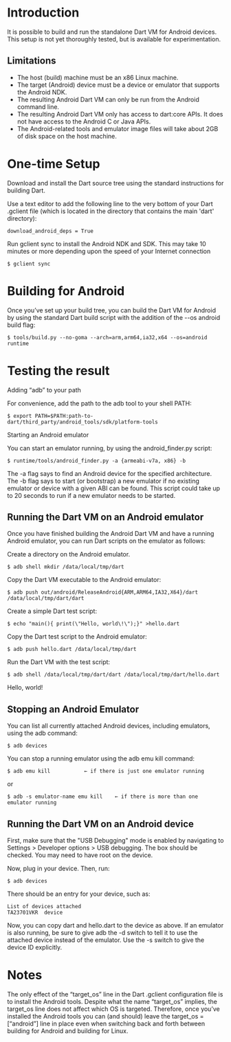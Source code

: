 # Introduction

It is possible to build and run the standalone Dart VM for Android devices. This setup is not yet thoroughly tested, but is available for experimentation.

## Limitations

* The host (build) machine must be an x86 Linux machine.
* The target (Android) device must be a device or emulator that supports the Android NDK.
* The resulting Android Dart VM can only be run from the Android command line.
* The resulting Android Dart VM only has access to dart:core APIs. It does not have access to the Android C or Java APIs.
* The Android-related tools and emulator image files will take about 2GB of disk space on the host machine.

# One-time Setup

Download and install the Dart source tree using the standard instructions for building Dart.

Use a text editor to add the following line to the very bottom of your Dart .gclient file (which is located in the directory that contains the main 'dart' directory):

`download_android_deps = True`

Run gclient sync to install the Android NDK and SDK. This may take 10 minutes or more depending upon the speed of your Internet connection

`$ gclient sync`

# Building for Android

Once you’ve set up your build tree, you can build the Dart VM for Android by using the standard Dart build script with the addition of the --os android build flag:

`$ tools/build.py --no-goma --arch=arm,arm64,ia32,x64 --os=android runtime`

# Testing the result

Adding “adb” to your path

For convenience, add the path to the adb tool to your shell PATH:

`$ export PATH=$PATH:path-to-dart/third_party/android_tools/sdk/platform-tools`

Starting an Android emulator

You can start an emulator running, by using the android_finder.py script:

`$ runtime/tools/android_finder.py -a {armeabi-v7a, x86} -b`

The -a flag says to find an Android device for the specified architecture. The -b flag says to start (or bootstrap) a new emulator if no existing emulator or device with a given ABI can be found. This script could take up to 20 seconds to run if a new emulator needs to be started.

## Running the Dart VM on an Android emulator

Once you have finished building the Android Dart VM and have a running Android emulator, you can run Dart scripts on the emulator as follows:

Create a directory on the Android emulator.

`$ adb shell mkdir /data/local/tmp/dart`

Copy the Dart VM executable to the Android emulator:

`$ adb push out/android/ReleaseAndroid{ARM,ARM64,IA32,X64}/dart /data/local/tmp/dart/dart`

Create a simple Dart test script:

`$ echo "main(){ print(\"Hello, world\!\");}" >hello.dart`

Copy the Dart test script to the Android emulator:

`$ adb push hello.dart /data/local/tmp/dart`

Run the Dart VM with the test script:

`$ adb shell /data/local/tmp/dart/dart /data/local/tmp/dart/hello.dart`

Hello, world!

## Stopping an Android Emulator

You can list all currently attached Android devices, including emulators, using the adb command:

`$ adb devices`

You can stop a running emulator using the adb emu kill command:

`$ adb emu kill           ← if there is just one emulator running`

or

`$ adb -s emulator-name emu kill    ← if there is more than one emulator running`

## Running the Dart VM on an Android device ##

First, make sure that the "USB Debugging" mode is enabled by navigating to Settings > Developer options > USB debugging. The box should be checked. You may need to have root on the device.

Now, plug in your device. Then, run:

`$ adb devices`

There should be an entry for your device, such as:

```
List of devices attached 
TA23701VKR  device
```

Now, you can copy dart and hello.dart to the device as above. If an emulator is also running, be sure to give adb the -d switch to tell it to use the attached device instead of the emulator. Use the -s switch to give the device ID explicitly.

# Notes

The only effect of the “target_os” line in the Dart .gclient configuration file is to install the Android tools. Despite what the name “target_os” implies, the target_os line does not affect which OS is targeted. Therefore, once you’ve installed the Android tools you can (and should) leave the target_os = [“android”] line in place even when switching back and forth between building for Android and building for Linux.